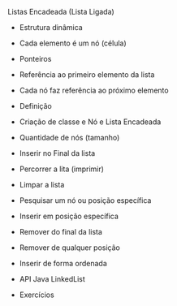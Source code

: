Listas Encadeada (Lista Ligada)

- Estrutura dinâmica
- Cada elemento é um nó (célula)
- Ponteiros
- Referência ao primeiro elemento da lista
- Cada nó faz referência ao próximo elemento

- Definição 
- Criação de classe e Nó e Lista Encadeada
- Quantidade de nós (tamanho)
- Inserir no Final da lista
- Percorrer a lita (imprimir)
- Limpar a lista
- Pesquisar um nó ou posição específica
- Inserir em posição específica
- Remover do final da lista
- Remover de qualquer posição
- Inserir de forma ordenada
- API Java LinkedList
- Exercícios
